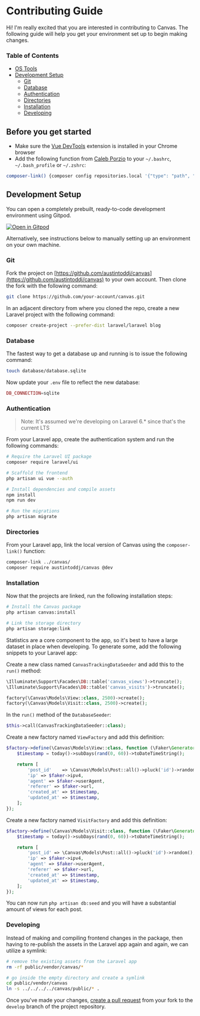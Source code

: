 # Contributing Guide

Hi! I'm really excited that you are interested in contributing to Canvas. The following guide will help you get
 your environment set up to begin making changes.

### Table of Contents

- [OS Tools](#before-you-get-started)
- [Development Setup](#development-setup)
	- [Git](#git)
	- [Database](#database)
	- [Authentication](#authentication)
	- [Directories](#directories)
	- [Installation](#installation)
	- [Developing](#developing)

## Before you get started

- Make sure the [Vue DevTools](https://chrome.google.com/webstore/detail/vuejs-devtools/nhdogjmejiglipccpnnnanhbledajbpd?hl=en) extension is installed in your Chrome browser
- Add the following function from [Caleb Porzio](https://calebporzio.com/bash-alias-composer-link-use-local-folders-as-composer-dependancies/) to your `~/.bashrc`, `~/.bash_profile` or `~/.zshrc`:

```bash
composer-link() {composer config repositories.local '{"type": "path", "url": "'$1'"}' --file composer.json}
```

## Development Setup

You can open a completely prebuilt, ready-to-code development environment using Gitpod.

[![Open in Gitpod](https://gitpod.io/button/open-in-gitpod.svg)](https://gitpod.io/#https://github.com/austintoddj/canvas/tree/develop)

Alternatively, see instructions below to manually setting up an environment on your own machine.

### Git

Fork the project on [https://github.com/austintoddj/canvas](https://github.com/austintoddj/canvas) to your own account. Then clone the fork with the following command:

```bash
git clone https://github.com/your-account/canvas.git
```

In an adjacent directory from where you cloned the repo, create a new Laravel project with the following command:

```bash
composer create-project --prefer-dist laravel/laravel blog
```

### Database

The fastest way to get a database up and running is to issue the following command:

```bash
touch database/database.sqlite
```

Now update your `.env` file to reflect the new database:

```php
DB_CONNECTION=sqlite
```

### Authentication

> Note: It's assumed we're developing on Laravel 6.* since that's the current LTS

From your Laravel app, create the authentication system and run the following commands:

```bash
# Require the Laravel UI package
composer require laravel/ui

# Scaffold the frontend
php artisan ui vue --auth

# Install dependencies and compile assets
npm install
npm run dev

# Run the migrations
php artisan migrate
```

### Directories

From your Laravel app, link the local version of Canvas using the `composer-link()` function:

```bash
composer-link ../canvas/
composer require austintoddj/canvas @dev
```

### Installation

Now that the projects are linked, run the following installation steps:

```bash
# Install the Canvas package
php artisan canvas:install

# Link the storage directory
php artisan storage:link
```

Statistics are a core component to the app, so it's best to have a large dataset in place when developing. To
 generate some, add the following snippets to your Laravel app:

Create a new class named `CanvasTrackingDataSeeder` and add this to the `run()` method:

```php
\Illuminate\Support\Facades\DB::table('canvas_views')->truncate();
\Illuminate\Support\Facades\DB::table('canvas_visits')->truncate();

factory(\Canvas\Models\View::class, 2500)->create();
factory(\Canvas\Models\Visit::class, 2500)->create();
```

In the `run()` method of the `DatabaseSeeder`:

```php
$this->call(CanvasTrackingDataSeeder::class);
```

Create a new factory named `ViewFactory` and add this definition:

```php
$factory->define(\Canvas\Models\View::class, function (\Faker\Generator $faker) {
    $timestamp = today()->subDays(rand(0, 60))->toDateTimeString();

    return [
        'post_id'    => \Canvas\Models\Post::all()->pluck('id')->random(),
        'ip' => $faker->ipv4,
        'agent' => $faker->userAgent,
        'referer' => $faker->url,
        'created_at' => $timestamp,
        'updated_at' => $timestamp,
    ];
});
```

Create a new factory named `VisitFactory` and add this definition:

```php
$factory->define(\Canvas\Models\Visit::class, function (\Faker\Generator $faker) {
    $timestamp = today()->subDays(rand(0, 60))->toDateTimeString();

    return [
        'post_id' => \Canvas\Models\Post::all()->pluck('id')->random(),
        'ip' => $faker->ipv4,
        'agent' => $faker->userAgent,
        'referer' => $faker->url,
        'created_at' => $timestamp,
        'updated_at' => $timestamp,
    ];
});
```

You can now run `php artisan db:seed` and you will have a substantial amount of views for each post.

### Developing

Instead of making and compiling frontend changes in the package, then having to re-publish the assets in the
 Laravel app again and again, we can utilize a symlink: 

```bash
# remove the existing assets from the Laravel app
rm -rf public/vendor/canvas/*

# go inside the empty directory and create a symlink
cd public/vendor/canvas
ln -s ../../../../canvas/public/* .
```

Once you've made your changes, [create a pull request](https://github.com/austintoddj/canvas/compare) from your fork to the `develop` branch of the project repository.
